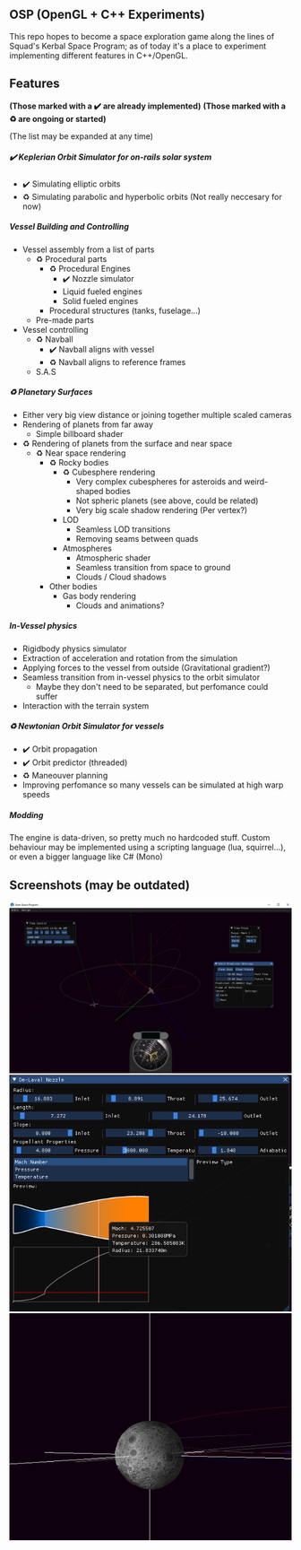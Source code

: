 ## OSP (OpenGL + C++ Experiments)

This repo hopes to become a space exploration game along the lines of Squad's Kerbal Space Program; as of today it's a place to experiment implementing different features in C++/OpenGL.


## Features 
**(Those marked with a ✔️ are already implemented)**
**(Those marked with a ♻️ are ongoing or started)**

(The list may be expanded at any time)

##### ✔️ Keplerian Orbit Simulator for on-rails solar system
* ✔️ Simulating elliptic orbits
* ♻️ Simulating parabolic and hyperbolic orbits (Not really neccesary for now)
##### Vessel Building and Controlling
* Vessel assembly from a list of parts
    * ♻️ Procedural parts
        * ♻️ Procedural Engines
            * ✔️ Nozzle simulator
            * Liquid fueled engines
            * Solid fueled engines
        * Procedural structures (tanks, fuselage...)
    * Pre-made parts
* Vessel controlling
    * ♻️ Navball 
        * ✔️ Navball aligns with vessel
        * ♻️ Navball aligns to reference frames
    * S.A.S
##### ♻️ Planetary Surfaces
* Either very big view distance or joining together multiple scaled cameras
* Rendering of planets from far away
    * Simple billboard shader
* ♻️ Rendering of planets from the surface and near space
    * ♻️ Near space rendering
        * ♻️ Rocky bodies
            * ♻️ Cubesphere rendering
                * Very complex cubespheres for asteroids and weird-shaped bodies
                * Not spheric planets (see above, could be related)
                * Very big scale shadow rendering (Per vertex?)
            * LOD
                * Seamless LOD transitions
                * Removing seams between quads
            * Atmospheres
                * Atmospheric shader
                * Seamless transition from space to ground
                * Clouds / Cloud shadows
        * Other bodies
            * Gas body rendering
                * Clouds and animations?
##### In-Vessel physics
* Rigidbody physics simulator
* Extraction of acceleration and rotation from the simulation
* Applying forces to the vessel from outside (Gravitational gradient?)
* Seamless transition from in-vessel physics to the orbit simulator
    * Maybe they don't need to be separated, but perfomance could suffer
* Interaction with the terrain system
##### ♻️ Newtonian Orbit Simulator for vessels
* ✔️ Orbit propagation
* ✔️ Orbit predictor (threaded)
* ♻️ Maneouver planning
* Improving perfomance so many vessels can be simulated at high warp speeds
##### Modding
The engine is data-driven, so pretty much no hardcoded stuff.
Custom behaviour may be implemented using a scripting language (lua, squirrel...), or even a bigger language like C# (Mono)

## Screenshots (may be outdated)
![Current UI](READMEimg/img.PNG?raw=true "Overview of the current interface")
![DeLaval Nozzle](READMEimg/delavalnozzle.PNG?raw=true "De-Laval nozzle designed")
![Moon](READMEimg/moon.PNG?raw=true "A view of the moon with the current renderer")